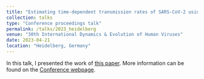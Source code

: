 ```yaml
---
title: "Estimating time-dependent transmission rates of SARS-CoV-2 using B-splines, Gaussian processes, and Brownian motion in a Baysian SIR-type model in Stan"
collection: talks
type: "Conference proceedings talk"
permalink: /talks/2023_heidelberg
venue: "30th International Dynamics & Evolution of Human Viruses"
date: 2023-04-21
location: "Heidelberg, Germany"
---
```


In this talk, I presented the work of [this paper](https://judithbouman.ch/publication/2024_bayesian). More information can be found on the [Conference webpage](https://dynamicsevolution.org/event/1/).
